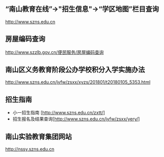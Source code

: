 “南山教育在线”->"招生信息"->“学区地图”栏目查询
-------------------------------------------------

http://www.szns.edu.cn


房屋编码查询
-------------------------------------------------
http://www.szzlb.gov.cn/便民服务/房屋编码查询


南山区义务教育阶段公办学校积分入学实施办法
-------------------------------------------------
http://www.szns.edu.cn/jyfw/zsxx/xyzs/201801/t20180105_5353.html

招生指南
---------------------------------------------------------------
+ 小一招生指南 [http://www.szns.edu.cn/zxtt/]
+ 招生报名及结果查询[http://www.szns.edu.cn/jyfw/zsxx/yery/]

南山实验教育集团网站
-------------------------------------------------
http://nssy.szns.edu.cn

